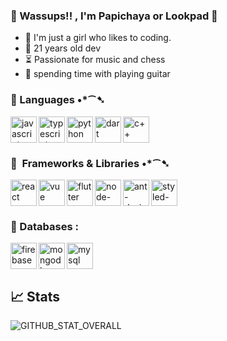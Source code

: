 ### 🦋 Wassups!! , I'm Papichaya or Lookpad 🦋

- 🌷  I'm just a girl who likes to coding.
- 🌙  21 years old dev 
- ⏳  Passionate for music and chess
- 🎸  spending time with playing guitar

### 💎 Languages •*⁀➷
<img align="left" src="https://cdn.iconscout.com/icon/free/png-256/javascript-1-225993.png" alt="javascript" height="42px"/>
<img align="left" src="https://cdn.iconscout.com/icon/free/png-256/typescript-3521774-2945272.png" alt="typescript" height="42px"/>
<img align="left" src="https://cdn.iconscout.com/icon/free/png-256/python-3628999-3030224.png" alt="python" height="42px"/>
<img align="left" src="https://www.linkpicture.com/q/dart_1.png" alt="dart" height="42px"/>
<img src="https://cdn.iconscout.com/icon/free/png-256/c-4-226082.png" alt="c++" height="42px"/>


### 🌹&nbsp; Frameworks & Libraries •*⁀➷
<img align="left" src="https://cdn.iconscout.com/icon/free/png-256/react-4-1175110.png" alt="react" height="42px"/>
<img align="left" src="https://cdn.iconscout.com/icon/free/png-256/vuejs-3-1175070.png" alt="vue" height="42px"/>
<img align="left" src="https://www.linkpicture.com/q/flutter.png" alt="flutter" height="42px"/>
<img align="left" src="https://www.linkpicture.com/q/node_express.png" alt="node-express" height="42px"/>
<img align="left" src="https://www.linkpicture.com/q/ant-design.png" alt="ant-design" height="42px"/>
<img src="https://www.linkpicture.com/q/styled-components-logo.png" alt="styled-component" height="42px"/>


### :floppy_disk: Databases :
<img align="left" src="https://cdn.iconscout.com/icon/free/png-256/firebase-3521427-2944871.png" alt="firebase" height="42px"/>
<img align="left" src="https://cdn.iconscout.com/icon/free/png-256/mongodb-3-1175138.png" alt="mongodb" height="42px"/>
<img src="https://cdn.iconscout.com/icon/free/png-256/mysql-3628940-3030165.png" alt="mysql" height="42px"/>

## 📈 Stats
 ![GITHUB_STAT_OVERALL](https://github-readme-stats.vercel.app/api?username=papichaya-dev&show_icons=true&theme=dracula&count_private=true&include_all_commits=true&hide_title=false&line_height=21)
